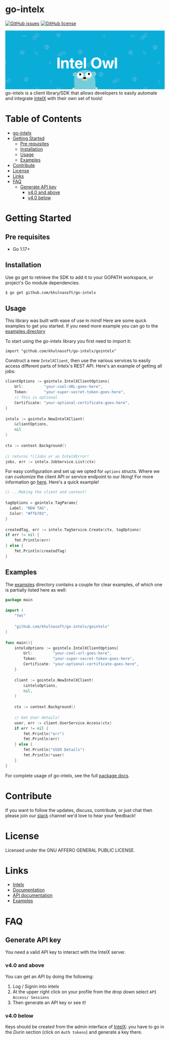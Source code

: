 # go-intelx
[![GitHub issues](https://img.shields.io/github/issues/khulnasoft/go-intelx?style=plastic)](https://github.com/khulnasoft/go-intelx/issues)
[![GitHub license](https://img.shields.io/github/license/khulnasoft/go-intelx?style=plastic)](https://github.com/khulnasoft/go-intelx/blob/main/LICENSE)

![go-banner](./Banner.png)
go-intelx is a client library/SDK that allows developers to easily automate and integrate [IntelX](https://github.com/khulnasoft/IntelX) with their own set of tools!

<!-- omit in toc -->
# Table of Contents
- [go-intelx](#go-intelx)
- [Getting Started](#getting-started)
	- [Pre requisites](#pre-requisites)
	- [Installation](#installation)
	- [Usage](#usage)
	- [Examples](#examples)
- [Contribute](#contribute)
- [License](#liscence)
- [Links](#links)
- [FAQ](#faq)
	- [Generate API key](#generate-api-key)
		- [v4.0 and above](#v40-and-above)
		- [v4.0 below](#v40-below)



# Getting Started

## Pre requisites
- Go 1.17+

## Installation
Use go get to retrieve the SDK to add it to your GOPATH workspace, or project's Go module dependencies.

```bash
$ go get github.com/khulnasoft/go-intelx
```

## Usage
This library was built with ease of use in mind! Here are some quick examples to get you started. If you need more example you can go to the [examples directory](./examples/)

To start using the go-intelx library you first need to import it:
```
import "github.com/khulnasoft/go-intelx/gointelx"
```
Construct a new `IntelXClient`, then use the various services to easily access different parts of Intelx's REST API. Here's an example of getting all jobs:

```Go
clientOptions := gointelx.IntelXClientOptions{
	Url:         "your-cool-URL-goes-here",
	Token:       "your-super-secret-token-goes-here",
	// This is optional
	Certificate: "your-optional-certificate-goes-here",
}

intelx := gointelx.NewIntelXClient(
	&clientOptions,
	nil
)

ctx := context.Background()

// returns *[]Jobs or an IntelXError!
jobs, err := intelx.JobService.List(ctx)
```
For easy configuration and set up we opted for `options` structs. Where we can customize the client API or service endpoint to our liking! For more information go [here](). Here's a quick example!

```Go
// ...Making the client and context!

tagOptions = gointelx.TagParams{
  Label: "NEW TAG",
  Color: "#ffb703",
}

createdTag, err := intelx.TagService.Create(ctx, tagOptions)
if err != nil {
	fmt.Println(err)
} else {
	fmt.Println(createdTag)
}
```
## Examples
The [examples](./examples/) directory contains a couple for clear examples, of which one is partially listed here as well:

```Go
package main

import (
	"fmt"

	"github.com/khulnasoft/go-intelx/gointelx"
)

func main(){
	intelxOptions := gointelx.IntelXClientOptions{
		Url:         "your-cool-url-goes-here",
		Token:       "your-super-secret-token-goes-here",
		Certificate: "your-optional-certificate-goes-here",
	}	

	client := gointelx.NewIntelXClient(
		&intelxOptions,
		nil,
	)

	ctx := context.Background()

	// Get User details!
	user, err := client.UserService.Access(ctx)
	if err != nil {
		fmt.Println("err")
		fmt.Println(err)
	} else {
		fmt.Println("USER Details")
		fmt.Println(*user)
	}
}

```
For complete usage of go-intelx, see the full [package docs](https://pkg.go.dev/github.com/khulnasoft/go-intelx).

# Contribute
If you want to follow the updates, discuss, contribute, or just chat then please join our [slack](https://honeynetpublic.slack.com/archives/C01KVGMAKL6) channel we'd love to hear your feedback!

# License
Licensed under the GNU AFFERO GENERAL PUBLIC LICENSE.

# Links
- [Intelx](https://github.com/khulnasoft/IntelX)
- [Documentation](https://intelx.readthedocs.io/en/latest/)
- [API documentation](https://intelx.readthedocs.io/en/latest/Redoc.html)
- [Examples](./examples/)

# FAQ
## Generate API key
You need a valid API key to interact with the IntelX server.
### v4.0 and above
You can get an API by doing the following:
1. Log / Signin into intelx
2. At the upper right click on your profile from the drop down select `API Access/ Sessions`
3. Then generate an API key or see it!

### v4.0 below
Keys should be created from the admin interface of [IntelX](https://github.com/khulnasoft/intelx): you have to go in the *Durin* section (click on `Auth tokens`) and generate a key there.